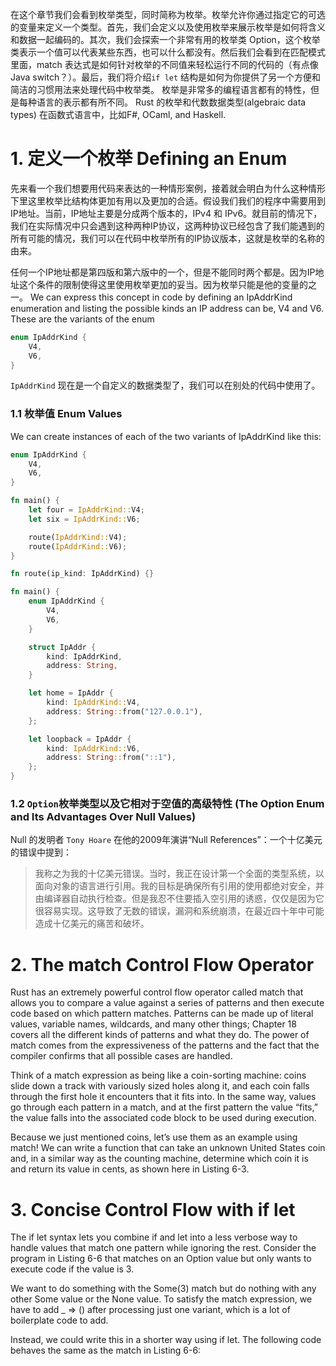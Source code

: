 在这个章节我们会看到枚举类型，同时简称为枚举。枚举允许你通过指定它的可选的变量来定义一个类型。首先，我们会定义以及使用枚举来展示枚举是如何将含义和数据一起编码的。其次，我们会探索一个非常有用的枚举类 Option，这个枚举类表示一个值可以代表某些东西，也可以什么都没有。然后我们会看到在匹配模式里面，match 表达式是如何针对枚举的不同值来轻松运行不同的代码的（有点像Java switch？）。最后，我们将介绍`if let` 结构是如何为你提供了另一个方便和简洁的习惯用法来处理代码中枚举类。
枚举是非常多的编程语言都有的特性，但是每种语言的表示都有所不同。 Rust 的枚举和代数数据类型(algebraic data types) 在函数式语言中，比如F#, OCaml, and Haskell.

# 1. 定义一个枚举 Defining an Enum

先来看一个我们想要用代码来表达的一种情形案例，接着就会明白为什么这种情形下里这里枚举比结构体更加有用以及更加的合适。假设我们我们的程序中需要用到IP地址。当前，IP地址主要是分成两个版本的，IPv4 和 IPv6。就目前的情况下，我们在实际情况中只会遇到这种两种IP协议，这两种协议已经包含了我们能遇到的所有可能的情况，我们可以在代码中枚举所有的IP协议版本，这就是枚举的名称的由来。

任何一个IP地址都是第四版和第六版中的一个，但是不能同时两个都是。因为IP地址这个条件的限制使得这里使用枚举更加的妥当。因为枚举只能是他的变量的之一。
We can express this concept in code by defining an IpAddrKind enumeration and listing the possible kinds an IP address can be, V4 and V6. These are the variants of the enum

```rust
enum IpAddrKind {
    V4,
    V6,
}
```
`IpAddrKind` 现在是一个自定义的数据类型了，我们可以在别处的代码中使用了。
### 1.1 枚举值 Enum Values
We can create instances of each of the two variants of IpAddrKind like this:

```rust
enum IpAddrKind {
    V4,
    V6,
}

fn main() {
    let four = IpAddrKind::V4;
    let six = IpAddrKind::V6;

    route(IpAddrKind::V4);
    route(IpAddrKind::V6);
}

fn route(ip_kind: IpAddrKind) {}
```


```rust
fn main() {
    enum IpAddrKind {
        V4,
        V6,
    }

    struct IpAddr {
        kind: IpAddrKind,
        address: String,
    }

    let home = IpAddr {
        kind: IpAddrKind::V4,
        address: String::from("127.0.0.1"),
    };

    let loopback = IpAddr {
        kind: IpAddrKind::V6,
        address: String::from("::1"),
    };
}
```



### 1.2 `Option`枚举类型以及它相对于空值的高级特性 (The Option Enum and Its Advantages Over Null Values)

Null 的发明者 `Tony Hoare` 在他的2009年演讲“Null References”：一个十亿美元的错误中提到：
> 我称之为我的十亿美元错误。当时，我正在设计第一个全面的类型系统，以面向对象的语言进行引用。我的目标是确保所有引用的使用都绝对安全，并由编译器自动执行检查。但是我忍不住要插入空引用的诱惑，仅仅是因为它很容易实现。这导致了无数的错误，漏洞和系统崩溃，在最近四十年中可能造成十亿美元的痛苦和破坏。
### 

### 



# 2. The match Control Flow Operator
Rust has an extremely powerful control flow operator called match that allows you to compare a value against a series of patterns and then execute code based on which pattern matches. Patterns can be made up of literal values, variable names, wildcards, and many other things; Chapter 18 covers all the different kinds of patterns and what they do. The power of match comes from the expressiveness of the patterns and the fact that the compiler confirms that all possible cases are handled.

Think of a match expression as being like a coin-sorting machine: coins slide down a track with variously sized holes along it, and each coin falls through the first hole it encounters that it fits into. In the same way, values go through each pattern in a match, and at the first pattern the value “fits,” the value falls into the associated code block to be used during execution.

Because we just mentioned coins, let’s use them as an example using match! We can write a function that can take an unknown United States coin and, in a similar way as the counting machine, determine which coin it is and return its value in cents, as shown here in Listing 6-3.

# 3. Concise Control Flow with if let

The if let syntax lets you combine if and let into a less verbose way to handle values that match one pattern while ignoring the rest. Consider the program in Listing 6-6 that matches on an Option<u8> value but only wants to execute code if the value is 3.



We want to do something with the Some(3) match but do nothing with any other Some<u8> value or the None value. To satisfy the match expression, we have to add _ => () after processing just one variant, which is a lot of boilerplate code to add.

Instead, we could write this in a shorter way using if let. The following code behaves the same as the match in Listing 6-6: